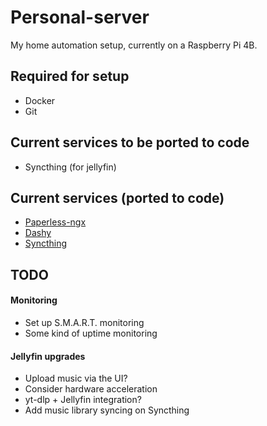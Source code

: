# Personal-server

My home automation setup, currently on a Raspberry Pi 4B.

## Required for setup

* Docker
* Git

## Current services to be ported to code

* Syncthing (for jellyfin)

## Current services (ported to code)

* [Paperless-ngx](https://github.com/paperless-ngx/paperless-ngx)
* [Dashy](https://github.com/Lissy93/dashy)
* [Syncthing](https://github.com/syncthing/syncthing)

## TODO

#### Monitoring
* Set up S.M.A.R.T. monitoring
* Some kind of uptime monitoring

#### Jellyfin upgrades
* Upload music via the UI?
* Consider hardware acceleration
* yt-dlp + Jellyfin integration?
* Add music library syncing on Syncthing